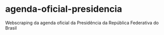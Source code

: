 # agenda-oficial-presidencia
Webscraping da agenda oficial da Presidência da República Federativa do Brasil 

